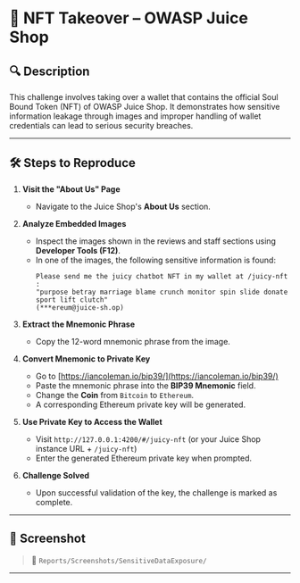 # 🎯 NFT Takeover – OWASP Juice Shop

## 🔍 Description

This challenge involves taking over a wallet that contains the official Soul Bound Token (NFT) of OWASP Juice Shop. It demonstrates how sensitive information leakage through images and improper handling of wallet credentials can lead to serious security breaches.

---

## 🛠️ Steps to Reproduce

1. **Visit the "About Us" Page**
   - Navigate to the Juice Shop's **About Us** section.

2. **Analyze Embedded Images**
   - Inspect the images shown in the reviews and staff sections using **Developer Tools (F12)**.
   - In one of the images, the following sensitive information is found:
     ```
     Please send me the juicy chatbot NFT in my wallet at /juicy-nft : 
     "purpose betray marriage blame crunch monitor spin slide donate sport lift clutch" 
     (***ereum@juice-sh.op)
     ```

3. **Extract the Mnemonic Phrase**
   - Copy the 12-word mnemonic phrase from the image.

4. **Convert Mnemonic to Private Key**
   - Go to [https://iancoleman.io/bip39/](https://iancoleman.io/bip39/)
   - Paste the mnemonic phrase into the **BIP39 Mnemonic** field.
   - Change the **Coin** from `Bitcoin` to `Ethereum`.
   - A corresponding Ethereum private key will be generated.

5. **Use Private Key to Access the Wallet**
   - Visit `http://127.0.0.1:4200/#/juicy-nft` (or your Juice Shop instance URL + `/juicy-nft`)
   - Enter the generated Ethereum private key when prompted.

6. **Challenge Solved**
   - Upon successful validation of the key, the challenge is marked as complete.

---
## 📸 Screenshot

> 📂 `Reports/Screenshots/SensitiveDataExposure/`

---
